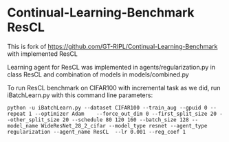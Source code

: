 # Continual-Learning-Benchmark ResCL

This is fork of https://github.com/GT-RIPL/Continual-Learning-Benchmark with implemented ResCL

Learning agent for ResCL was implemented in agents/regularization.py in class ResCL and combination of models in models/combined.py

To run ResCL benchmark on CIFAR100 with incremental task as we did, run iBatchLearn.py with this command line parameters:

```
python -u iBatchLearn.py --dataset CIFAR100 --train_aug --gpuid 0 --repeat 1 --optimizer Adam    --force_out_dim 0 --first_split_size 20 --other_split_size 20 --schedule 80 120 160 --batch_size 128 --model_name WideResNet_28_2_cifar --model_type resnet --agent_type regularization --agent_name ResCL  --lr 0.001 --reg_coef 1
```
